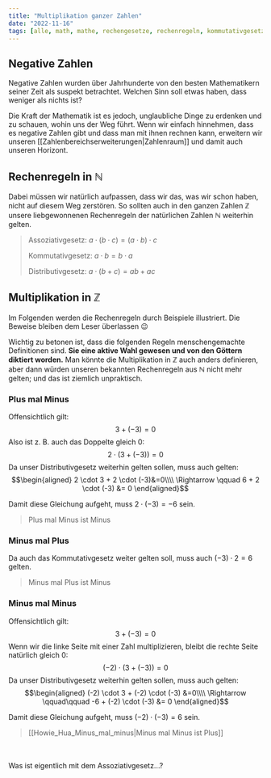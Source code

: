 ```yaml
---
title: "Multiplikation ganzer Zahlen"
date: "2022-11-16"
tags: [alle, math, mathe, rechengesetze, rechenregeln, kommutativgesetz, assoziativgesetz, distributivgesetz, minus, plus, vorzeichen]
---
```


## Negative Zahlen


Negative Zahlen wurden über Jahrhunderte von den besten Mathematikern seiner Zeit als suspekt betrachtet. Welchen Sinn soll etwas haben, dass weniger als nichts ist?

Die Kraft der Mathematik ist es jedoch, unglaubliche Dinge zu erdenken und zu schauen, wohin uns der Weg führt. 
Wenn wir einfach hinnehmen, dass es negative Zahlen gibt und dass man mit ihnen rechnen kann, erweitern wir unseren [[Zahlenbereichserweiterungen|Zahlenraum]] und damit auch unseren Horizont. 

## Rechenregeln in $\mathbb{N}$

Dabei müssen wir natürlich aufpassen, dass wir das, was wir schon haben, nicht auf diesem Weg zerstören. So sollten auch in den ganzen Zahlen $\mathbb{Z}$ unsere liebgewonnenen Rechenregeln der natürlichen Zahlen $\mathbb{N}$ weiterhin gelten.

>Assoziativgesetz: $a \cdot (b \cdot c) = (a \cdot b) \cdot c$
>
>Kommutativgesetz: $a \cdot b = b \cdot a$
>
>Distributivgesetz: $a \cdot (b+c) = ab + ac$

## Multiplikation in $\mathbb{Z}$

Im Folgenden werden die Rechenregeln durch Beispiele illustriert. Die Beweise bleiben dem Leser überlassen 😉

Wichtig zu betonen ist, dass die folgenden Regeln menschengemachte Definitionen sind. **Sie eine aktive Wahl gewesen und von den Göttern diktiert worden.**
Man könnte die Multiplikation in $\mathbb{Z}$ auch anders definieren, aber dann würden unseren bekannten Rechenregeln aus $\mathbb{N}$ nicht mehr gelten; und das ist ziemlich unpraktisch.

### Plus mal Minus

Offensichtlich gilt: 
$$3+(-3)=0$$
Also ist z. B. auch das Doppelte gleich 0:
$$2 \cdot \left(3 + (-3)\right)=0$$
Da unser Distributivgesetz weiterhin gelten sollen, muss auch gelten: 
$$\begin{aligned}
2 \cdot 3 + 2 \cdot (-3)&=0\\\\
\Rightarrow \qquad 6 + 2 \cdot (-3) &= 0
\end{aligned}$$

Damit diese Gleichung aufgeht, muss $2 \cdot (-3) = -6$ sein. 

>Plus mal Minus ist Minus

### Minus mal Plus

Da auch das Kommutativgesetz weiter gelten soll, muss auch $(-3) \cdot 2 = 6$ gelten.

> Minus mal Plus ist Minus

### Minus mal Minus

Offensichtlich gilt:
$$3+(-3)=0$$
Wenn wir die linke Seite mit einer Zahl multiplizieren, bleibt die rechte Seite natürlich gleich 0:
$$(-2) \cdot \left(3 + (-3)\right)=0$$
Da unser Distributivgesetz weiterhin gelten sollen, muss auch gelten: 
$$\begin{aligned}
(-2) \cdot 3 + (-2) \cdot (-3) &=0\\\\
\Rightarrow \qquad\qquad -6 + (-2) \cdot (-3) &= 0
\end{aligned}$$

Damit diese Gleichung aufgeht, muss $(-2) \cdot (-3) = 6$ sein. 

>[[Howie_Hua_Minus_mal_minus|Minus mal Minus ist Plus]]

<br><br>
Was ist eigentlich mit dem Assoziativgesetz...?